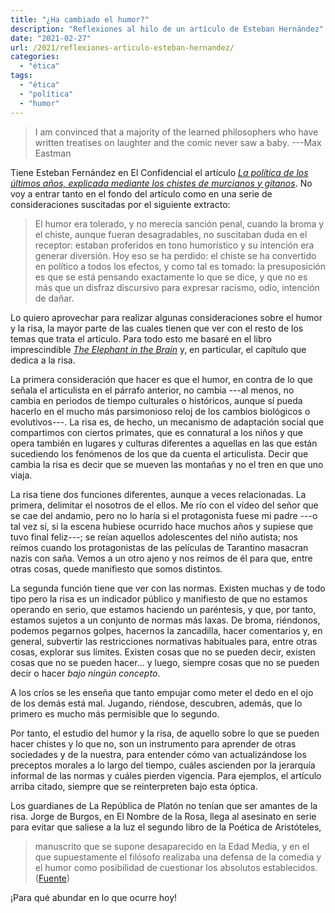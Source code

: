 ```yaml
---
title: "¿Ha cambiado el humor?"
description: "Reflexiones al hilo de un artículo de Esteban Hernández"
date: "2021-02-27"
url: /2021/reflexiones-articulo-esteban-hernandez/
categories:
  - "ética"
tags:
  - "ética"
  - "política"
  - "humor"
---
```


> I am convinced that a majority of the learned philosophers who have written treatises on laughter and the comic never saw a baby. ---Max Eastman

Tiene Esteban Fernández en El Confidencial el artículo [_La política de los últimos años, explicada mediante los chistes de murcianos y gitanos_](https://blogs.elconfidencial.com/alma-corazon-vida/tribuna/2018-08-28/la-politica-de-los-ultimos-anos-explicada-mediante-los-chistes-de-gitanos_1608955/). No voy a entrar tanto en el fondo del artículo como en una serie de consideraciones suscitadas por el siguiente extracto:

> El humor era tolerado, y no merecía sanción penal, cuando la broma y el chiste, aunque fueran desagradables, no suscitaban duda en el receptor: estaban proferidos en tono humorístico y su intención era generar diversión. Hoy eso se ha perdido: el chiste se ha convertido en político a todos los efectos, y como tal es tomado: la presuposición es que se está pensando exactamente lo que se dice, y que no es más que un disfraz discursivo para expresar racismo, odio, intención de dañar.

Lo quiero aprovechar para realizar algunas consideraciones sobre el humor y la risa, la mayor parte de las cuales tienen que ver con el resto de los temas que trata el artículo. Para todo esto me basaré en el libro imprescindible [_The Elephant in the Brain_](https://www.elephantinthebrain.com/) y, en particular, el capítulo que dedica a la risa.

La primera consideración que hacer es que el humor, en contra de lo que señala el articulista en el párrafo anterior, no cambia ---al menos, no cambia en periodos de tiempo culturales o históricos, aunque sí pueda hacerlo en el mucho más parsimonioso reloj de los cambios biológicos o evolutivos---. La risa es, de hecho, un mecanismo de adaptación social que compartimos con ciertos primates, que es connatural a los niños y que opera también en lugares y culturas diferentes a aquellas en las que están sucediendo los fenómenos de los que da cuenta el articulista. Decir que cambia la risa es decir que se mueven las montañas y no el tren en que uno viaja.

La risa tiene dos funciones diferentes, aunque a veces relacionadas. La primera, delimitar el nosotros de el ellos. Me río con el vídeo del señor que se cae del andamio, pero no lo haría si el protagonista fuese mi padre ---o tal vez sí, si la escena hubiese ocurrido hace muchos años y supiese que tuvo final feliz---; se reían aquellos adolescentes del niño autista; nos reímos cuando los protagonistas de las películas de Tarantino masacran nazis con saña. Vemos a un otro ajeno y nos reímos de él para que, entre otras cosas, quede manifiesto que somos distintos.

La segunda función tiene que ver con las normas. Existen muchas y de todo tipo pero la risa es un indicador público y manifiesto de que no estamos operando en serio, que estamos haciendo un paréntesis, y que, por tanto, estamos sujetos a un conjunto de normas más laxas. De broma, riéndonos, podemos pegarnos golpes, hacernos la zancadilla, hacer comentarios y, en general, subvertir las restricciones normativas habituales para, entre otras cosas, explorar sus límites. Existen cosas que no se pueden decir, existen cosas que no se pueden hacer... y luego, siempre cosas que no se pueden decir o hacer _bajo ningún concepto_.

A los críos se les enseña que tanto empujar como meter el dedo en el ojo de los demás está mal. Jugando, riéndose, descubren, además, que lo primero es mucho más permisible que lo segundo.

Por tanto, el estudio del humor y la risa, de aquello sobre lo que se pueden hacer chistes y lo que no, son un instrumento para aprender de otras sociedades y de la nuestra, para entender cómo van actualizándose los preceptos morales a lo largo del tiempo, cuáles ascienden por la jerarquía informal de las normas y cuáles pierden vigencia. Para ejemplos, el artículo arriba citado, siempre que se reinterpreten bajo esta óptica.

Los guardianes de La República de Platón no tenían que ser amantes de la risa. Jorge de Burgos, en El Nombre de la Rosa, llega al asesinato en serie para evitar que saliese a la luz el segundo libro de la Poética de Aristóteles,

> manuscrito que se supone desaparecido en la Edad Media, y en el que supuestamente el filósofo realizaba una defensa de la comedia y el humor como posibilidad de cuestionar los absolutos establecidos. ([Fuente](https://es.wikipedia.org/wiki/El_nombre_de_la_rosa))

¡Para qué abundar en lo que ocurre hoy!